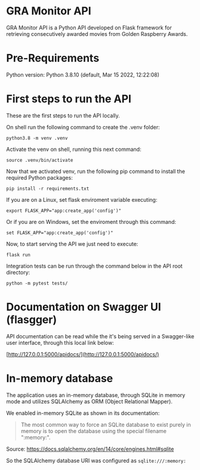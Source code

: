 # GRA Monitor API

GRA Monitor API is a Python API developed on Flask framework for retrieving consecutively awarded movies from Golden Raspberry Awards.

# Pre-Requirements

Python version: Python 3.8.10 (default, Mar 15 2022, 12:22:08)

# First steps to run the API

These are the first steps to run the API locally.

On shell run the following command to create the .venv folder:

<pre><code>python3.8 -m venv .venv</code></pre>

Activate the venv on shell, running this next command:

<pre><code>source .venv/bin/activate</code></pre>

Now that we activated venv, run the following pip command to install the required Python packages:

<pre><code>pip install -r requirements.txt </code></pre>

If you are on a Linux, set flask enviroment variable executing:

<pre><code>export FLASK_APP="app:create_app('config')"</code></pre>

Or if you are on Windows, set the enviroment through this command:

<pre><code>set FLASK_APP="app:create_app('config')"</code></pre>

Now, to start serving the API we just need to execute:

<pre><code>flask run</code></pre>

Integration tests can be run through the command below in the API root directory:

<pre><code>python -m pytest tests/ </code></pre>

# Documentation on Swagger UI (flasgger)

API documentation can be read while the it's being served in a Swagger-like user interface, through this local link below:

[http://127.0.0.1:5000/apidocs/](http://127.0.0.1:5000/apidocs/)

# In-memory database

The application uses an in-memory database, through SQLite in memory mode and utilizes SQLAlchemy as ORM (Object Relational Mapper).

We enabled in-memory SQLite as shown in its documentation:

> The most common way to force an SQLite database to exist purely in memory is to open the database using the special filename ":memory:".

Source: https://docs.sqlalchemy.org/en/14/core/engines.html#sqlite

So the SQLAlchemy database URI was configured as ```sqlite:///:memory:```

